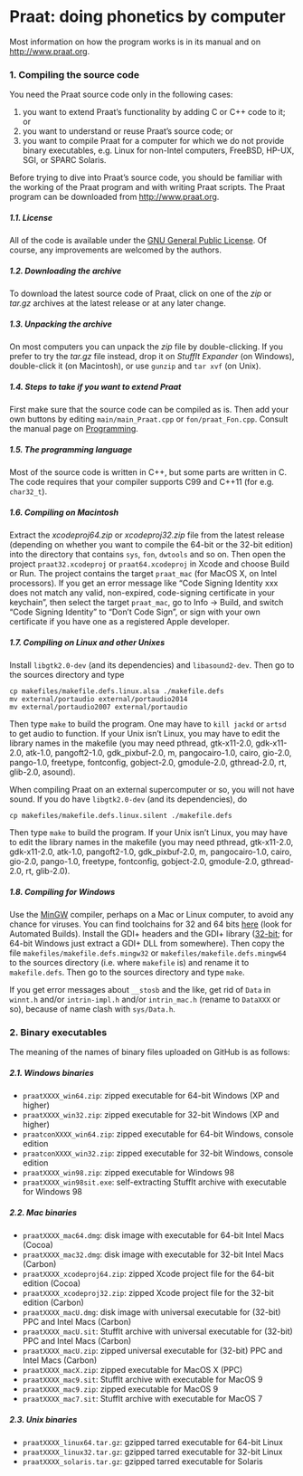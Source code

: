 # Praat: doing phonetics by computer

Most information on how the program works is in its manual and on http://www.praat.org.

### 1. Compiling the source code

You need the Praat source code only in the following cases:

1. you want to extend Praat’s functionality by adding C or C++ code to it; or
2. you want to understand or reuse Praat’s source code; or
3. you want to compile Praat for a computer for which we do not provide binary executables, e.g. Linux for non-Intel computers, FreeBSD, HP-UX, SGI, or SPARC Solaris.

Before trying to dive into Praat’s source code, you should be familiar with the working of the Praat program and with writing Praat scripts. The Praat program can be downloaded from http://www.praat.org.

##### 1.1. License

All of the code is available under the [GNU General Public License](http://www.fon.hum.uva.nl/praat/GNU_General_Public_License.txt). Of course, any improvements are welcomed by the authors.

##### 1.2. Downloading the archive

To download the latest source code of Praat,
click on one of the *zip* or *tar.gz* archives at the latest release or at any later change.

##### 1.3. Unpacking the archive

On most computers you can unpack the *zip* file by double-clicking. If you prefer to try the *tar.gz* file instead, drop it on *StuffIt Expander* (on Windows), double-click it (on Macintosh), or use `gunzip` and `tar xvf` (on Unix).

##### 1.4. Steps to take if you want to extend Praat

First make sure that the source code can be compiled as is. Then add your own buttons by editing `main/main_Praat.cpp` or `fon/praat_Fon.cpp`. Consult the manual page on [Programming](http://www.fon.hum.uva.nl/praat/manual/Programming_with_Praat.html).

##### 1.5. The programming language

Most of the source code is written in C++, but some parts are written in C.
The code requires that your compiler supports C99 and C++11 (for e.g. `char32_t`).

##### 1.6. Compiling on Macintosh

Extract the *xcodeproj64.zip* or *xcodeproj32.zip* file from the latest release (depending on whether you want to compile the 64-bit or the 32-bit edition) into the directory that contains `sys`, `fon`, `dwtools` and so on. Then open the project `praat32.xcodeproj` or `praat64.xcodeproj` in Xcode and choose Build or Run. The project contains the target `praat_mac` (for MacOS X, on Intel processors). If you get an error message like “Code Signing Identity xxx does not match any valid, non-expired, code-signing certificate in your keychain”, then select the target `praat_mac`, go to Info → Build, and switch “Code Signing Identity” to “Don’t Code Sign”, or sign with your own certificate if you have one as a registered Apple developer.

##### 1.7. Compiling on Linux and other Unixes

Install `libgtk2.0-dev` (and its dependencies) and `libasound2-dev`. Then go to the sources directory and type

    cp makefiles/makefile.defs.linux.alsa ./makefile.defs
    mv external/portaudio external/portaudio2014
    mv external/portaudio2007 external/portaudio

Then type `make` to build the program. One may have to `kill jackd` or `artsd` to get audio to function. If your Unix isn’t Linux, you may have to edit the library names in the makefile (you may need pthread, gtk-x11-2.0, gdk-x11-2.0, atk-1.0, pangoft2-1.0, gdk_pixbuf-2.0, m, pangocairo-1.0, cairo, gio-2.0, pango-1.0, freetype, fontconfig, gobject-2.0, gmodule-2.0, gthread-2.0, rt, glib-2.0, asound).

When compiling Praat on an external supercomputer or so, you will not have sound. If you do have `libgtk2.0-dev` (and its dependencies), do

    cp makefiles/makefile.defs.linux.silent ./makefile.defs

Then type `make` to build the program. If your Unix isn’t Linux, you may have to edit the library names in the makefile (you may need pthread, gtk-x11-2.0, gdk-x11-2.0, atk-1.0, pangoft2-1.0, gdk_pixbuf-2.0, m, pangocairo-1.0, cairo, gio-2.0, pango-1.0, freetype, fontconfig, gobject-2.0, gmodule-2.0, gthread-2.0, rt, glib-2.0).

##### 1.8. Compiling for Windows

Use the [MinGW](http://www.mingw.org) compiler, perhaps on a Mac or Linux computer, to avoid any chance for viruses. You can find toolchains for 32 and 64 bits [here](http://sourceforge.net/projects/mingw-w64/files/) (look for Automated Builds). Install the GDI+ headers and the GDI+ library ([32-bit](http://www.fon.hum.uva.nl/praat/libgdiplus.a-32.zip); for 64-bit Windows just extract a GDI+ DLL from somewhere). Then copy the file `makefiles/makefile.defs.mingw32` or `makefiles/makefile.defs.mingw64` to the sources directory (i.e. where `makefile` is) and rename it to `makefile.defs`. Then go to the sources directory and type `make`.

If you get error messages about `__stosb` and the like, get rid of `Data` in `winnt.h` and/or `intrin-impl.h` and/or `intrin_mac.h` (rename to `DataXXX` or so), because of name clash with `sys/Data.h`.

### 2. Binary executables

The meaning of the names of binary files uploaded on GitHub is as follows:

##### 2.1. Windows binaries
- `praatXXXX_win64.zip`: zipped executable for 64-bit Windows (XP and higher)
- `praatXXXX_win32.zip`: zipped executable for 32-bit Windows (XP and higher)
- `praatconXXXX_win64.zip`: zipped executable for 64-bit Windows, console edition
- `praatconXXXX_win32.zip`: zipped executable for 32-bit Windows, console edition
- `praatXXXX_win98.zip`: zipped executable for Windows 98
- `praatXXXX_win98sit.exe`: self-extracting StuffIt archive with executable for Windows 98

##### 2.2. Mac binaries
- `praatXXXX_mac64.dmg`: disk image with executable for 64-bit Intel Macs (Cocoa)
- `praatXXXX_mac32.dmg`: disk image with executable for 32-bit Intel Macs (Carbon)
- `praatXXXX_xcodeproj64.zip`: zipped Xcode project file for the 64-bit edition (Cocoa)
- `praatXXXX_xcodeproj32.zip`: zipped Xcode project file for the 32-bit edition (Carbon)
- `praatXXXX_macU.dmg`: disk image with universal executable for (32-bit) PPC and Intel Macs (Carbon)
- `praatXXXX_macU.sit`: StuffIt archive with universal executable for (32-bit) PPC and Intel Macs (Carbon)
- `praatXXXX_macU.zip`: zipped universal executable for (32-bit) PPC and Intel Macs (Carbon)
- `praatXXXX_macX.zip`: zipped executable for MacOS X (PPC)
- `praatXXXX_mac9.sit`: StuffIt archive with executable for MacOS 9
- `praatXXXX_mac9.zip`: zipped executable for MacOS 9
- `praatXXXX_mac7.sit`: StuffIt archive with executable for MacOS 7

##### 2.3. Unix binaries
- `praatXXXX_linux64.tar.gz`: gzipped tarred executable for 64-bit Linux
- `praatXXXX_linux32.tar.gz`: gzipped tarred executable for 32-bit Linux
- `praatXXXX_solaris.tar.gz`: gzipped tarred executable for Solaris
